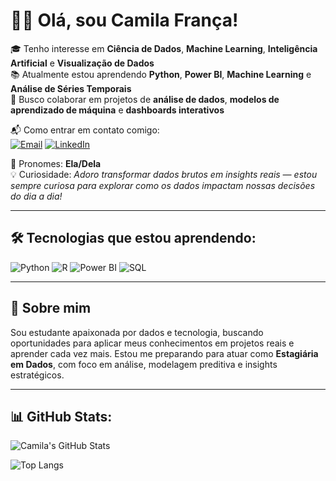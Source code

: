 # 👩‍💻 Olá, sou Camila França!

🎓 Tenho interesse em **Ciência de Dados**, **Machine Learning**, **Inteligência Artificial** e **Visualização de Dados**  
📚 Atualmente estou aprendendo **Python**, **Power BI**, **Machine Learning** e **Análise de Séries Temporais**  
🚀 Busco colaborar em projetos de **análise de dados**, **modelos de aprendizado de máquina** e **dashboards interativos**  

📬 Como entrar em contato comigo:  
[![Email](https://img.shields.io/badge/-Email-D14836?style=flat-square&logo=gmail&logoColor=white)](mailto:seuemail@gmail.com)
[![LinkedIn](https://img.shields.io/badge/-LinkedIn-0077B5?style=flat-square&logo=linkedin&logoColor=white)](https://www.linkedin.com/in/camila-fran%C3%A7a-9833791bb/)

👩 Pronomes: **Ela/Dela**  
💡 Curiosidade: *Adoro transformar dados brutos em insights reais — estou sempre curiosa para explorar como os dados impactam nossas decisões do dia a dia!*

---

## 🛠️ Tecnologias que estou aprendendo:
![Python](https://img.shields.io/badge/-Python-3776AB?style=flat-square&logo=python&logoColor=white)
![R](https://img.shields.io/badge/-R-276DC3?style=flat-square&logo=r&logoColor=white)
![Power BI](https://img.shields.io/badge/-Power%20BI-F2C811?style=flat-square&logo=powerbi&logoColor=black)
![SQL](https://img.shields.io/badge/-SQL-4479A1?style=flat-square&logo=postgresql&logoColor=white)

---

## 🧠 Sobre mim

Sou estudante apaixonada por dados e tecnologia, buscando oportunidades para aplicar meus conhecimentos em projetos reais e aprender cada vez mais. Estou me preparando para atuar como **Estagiária em Dados**, com foco em análise, modelagem preditiva e insights estratégicos.

---

## 📊 GitHub Stats:
![Camila's GitHub Stats](https://github-readme-stats.vercel.app/api?username=CamilaLoranne&show_icons=true&theme=radical)

![Top Langs](https://github-readme-stats.vercel.app/api/top-langs/?username=CamilaLoranne&layout=compact&theme=radical)
